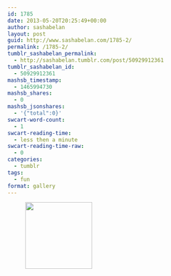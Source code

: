 ```yaml
---
id: 1785
date: 2013-05-20T20:25:49+00:00
author: sashabelan
layout: post
guid: http://www.sashabelan.com/1785-2/
permalink: /1785-2/
tumblr_sashabelan_permalink:
  - http://sashabelan.tumblr.com/post/50929912361
tumblr_sashabelan_id:
  - 50929912361
mashsb_timestamp:
  - 1465994730
mashsb_shares:
  - 0
mashsb_jsonshares:
  - '{"total":0}'
swcart-word-count:
  - 1
swcart-reading-time:
  - less then a minute
swcart-reading-time-raw:
  - 0
categories:
  - tumblr
tags:
  - fun
format: gallery
---
```

<div id='gallery-340' class='gallery galleryid-1785 gallery-columns-3 gallery-size-thumbnail'>
  <figure class='gallery-item'> 
  
  <div class='gallery-icon landscape'>
    <a href='http://www.sashabelan.ru/1785-2/attachment/1786/'><img width="150" height="150" src="http://www.sashabelan.ru/wp-content/uploads/2013/05/tumblr_mn4631NMZ01qarj97o1_500-150x150.jpg" class="attachment-thumbnail size-thumbnail" alt="" /></a>
  </div></figure>
</div>